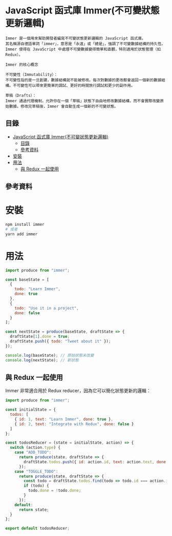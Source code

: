 # JavaScript 函式庫 Immer(不可變狀態更新邏輯)

```
Immer 是一個用來幫助開發者編寫不可變狀態更新邏輯的 JavaScript 函式庫。
其名稱源自德語單詞「immer」，意思是「永遠」或「總是」，強調了不可變數據結構的持久性。
Immer 使得在 JavaScript 中處理不可變數據變得簡單和直觀，特別適用於狀態管理（如 Redux）。

Immer 的核心概念

不可變性（Immutability）：
不可變性指的是一旦創建，數據結構就不能被修改。每次對數據的更改都會返回一個新的數據結構。不可變性可以帶來更簡單的調試、更好的時間旅行調試和更少的副作用。

草稿（Drafts）：
Immer 通過代理機制，允許你在一個「草稿」狀態下自由地修改數據結構，而不會實際改變原始數據。修改完草稿後，Immer 會自動生成一個新的不可變狀態。
```

## 目錄

- [JavaScript 函式庫 Immer(不可變狀態更新邏輯)](#javascript-函式庫-immer不可變狀態更新邏輯)
  - [目錄](#目錄)
  - [參考資料](#參考資料)
- [安裝](#安裝)
- [用法](#用法)
  - [與 Redux 一起使用](#與-redux-一起使用)

## 參考資料

[]()

# 安裝

```bash
npm install immer
# 或者
yarn add immer
```

# 用法

```JavaScript
import produce from "immer";

const baseState = [
  {
    todo: "Learn Immer",
    done: true
  },
  {
    todo: "Use it in a project",
    done: false
  }
];

const nextState = produce(baseState, draftState => {
  draftState[1].done = true;
  draftState.push({ todo: "Tweet about it" });
});

console.log(baseState); // 原始狀態未改變
console.log(nextState); // 新狀態
```

## 與 Redux 一起使用

Immer 非常適合用於 Redux reducer，因為它可以簡化狀態更新的邏輯：

```Javascript
import produce from "immer";

const initialState = {
  todos: [
    { id: 1, text: "Learn Immer", done: true },
    { id: 2, text: "Integrate with Redux", done: false }
  ]
};

const todosReducer = (state = initialState, action) => {
  switch (action.type) {
    case "ADD_TODO":
      return produce(state, draftState => {
        draftState.todos.push({ id: action.id, text: action.text, done: false });
      });
    case "TOGGLE_TODO":
      return produce(state, draftState => {
        const todo = draftState.todos.find(todo => todo.id === action.id);
        if (todo) {
          todo.done = !todo.done;
        }
      });
    default:
      return state;
  }
};

export default todosReducer;
```
